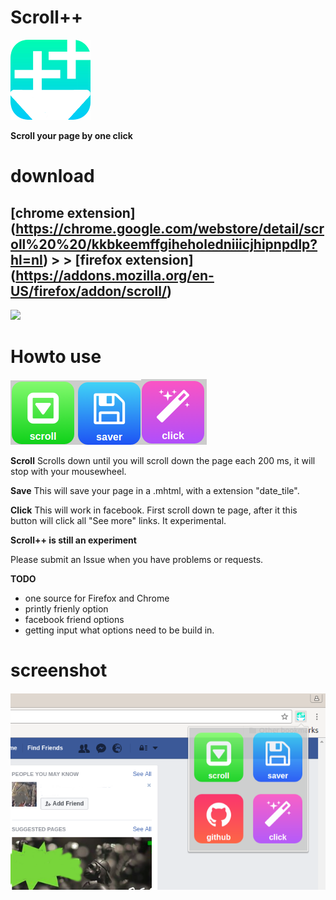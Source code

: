 # Scroll++

![](icon-128.png)


**Scroll your page by one click**


# download

## [chrome extension] (https://chrome.google.com/webstore/detail/scroll%20%20/kkbkeemffgiheholedniiicjhipnpdlp?hl=nl)   >             >   [firefox extension] (https://addons.mozilla.org/en-US/firefox/addon/scroll/)

![](http://www.omgchrome.com/wp-content/uploads/2015/08/firefox-chrome-extensions.jpg)


# Howto use
![](scroll.png)![](save.png)![](click.png) 


**Scroll**
Scrolls down until you will scroll down the page each 200 ms, it will stop with your mousewheel.


**Save**
This will save your page in a .mhtml, with a extension "date_tile".

**Click**
This will work in facebook. First scroll down te page, after it this button will click all "See more" links. It experimental.


**Scroll++ is still an experiment** 

Please submit an Issue when you have problems or requests.

**TODO**
- one source for Firefox and Chrome
- printly frienly option
- facebook friend options
- getting input what options need to be build in.

# screenshot

![](screenshot.png)



